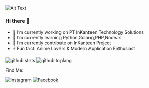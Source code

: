 ![Alt Text](https://media1.tenor.com/images/f305e78250332a03b57bdf5aa24e22a3/tenor.gif?itemid=13320232)

### Hi there 👋

- 🔭 I’m currently working on PT InKanteen Technology Solutions
- 🌱 I’m currently learning Python,Golang,PHP,NodeJs
- 👯 I’m currently contribute on InKanteen Project
- ⚡ Fun fact: Anime Lovers & Modern Application Enthusiast

![github stats](https://github-readme-stats.vercel.app/api?username=zakirkun&show_icons=true&theme=radical)
![github toplang](https://github-readme-stats.vercel.app/api/top-langs/?username=zakirkun&layout=compact&theme=nightowl)

Find Me:

<a href="https://www.instagram.com/itsmezak_" target="_blank"><img src="https://img.shields.io/badge/Instagram-%23E4405F.svg?&style=flat-square&logo=instagram&logoColor=white" alt="Instagram"></a>
<a href="https://www.facebook.com/r00t.go.id" target="_blank"><img src="https://img.shields.io/badge/Facebook-%231877F2.svg?&style=flat-square&logo=facebook&logoColor=white" alt="Facebook"></a>

